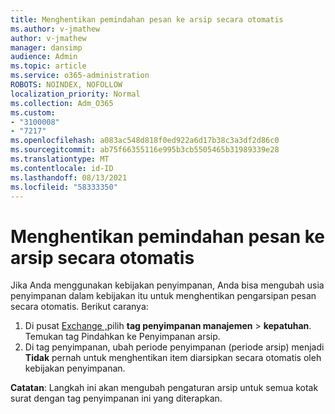 ```yaml
---
title: Menghentikan pemindahan pesan ke arsip secara otomatis
ms.author: v-jmathew
author: v-jmathew
manager: dansimp
audience: Admin
ms.topic: article
ms.service: o365-administration
ROBOTS: NOINDEX, NOFOLLOW
localization_priority: Normal
ms.collection: Adm_O365
ms.custom:
- "3100008"
- "7217"
ms.openlocfilehash: a083ac548d818f0ed922a6d17b38c3a3df2d86c0
ms.sourcegitcommit: ab75f66355116e995b3cb5505465b31989339e28
ms.translationtype: MT
ms.contentlocale: id-ID
ms.lasthandoff: 08/13/2021
ms.locfileid: "58333350"
---
```

# <a name="stop-messages-from-moving-to-the-archive-automatically"></a>Menghentikan pemindahan pesan ke arsip secara otomatis

Jika Anda menggunakan kebijakan penyimpanan, Anda bisa mengubah usia penyimpanan dalam kebijakan itu untuk menghentikan pengarsipan pesan secara otomatis. Berikut caranya:

1. Di pusat [Exchange ,](https://go.microsoft.com/fwlink/?linkid=2059104)pilih **tag penyimpanan manajemen**  >  **kepatuhan**. Temukan tag Pindahkan ke Penyimpanan arsip.
2. Di tag penyimpanan, ubah periode penyimpanan (periode arsip) menjadi **Tidak** pernah untuk menghentikan item diarsipkan secara otomatis oleh kebijakan penyimpanan.

**Catatan**: Langkah ini akan mengubah pengaturan arsip untuk semua kotak surat dengan tag penyimpanan ini yang diterapkan.
